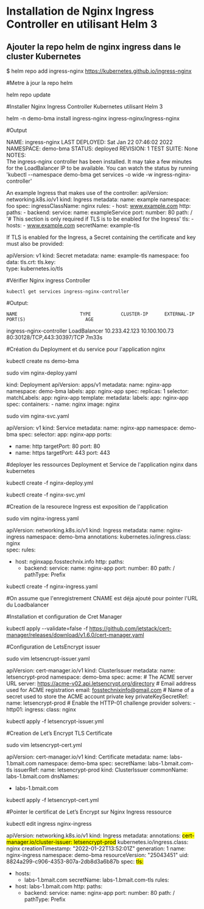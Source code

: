 # Installation de Nginx Ingress Controller en utilisant Helm 3


## Ajouter la repo helm de nginx ingress dans le cluster Kubernetes 

$ helm repo add ingress-nginx https://kubernetes.github.io/ingress-nginx

#Metre à jour la repo helm

helm repo update

#Installer Nginx Ingress Controller Kubernetes utilisant Helm 3

helm -n demo-bma install ingress-nginx ingress-nginx/ingress-nginx

#Output

NAME: ingress-nginx
LAST DEPLOYED: Sat Jan 22 07:46:02 2022
NAMESPACE: demo-bma
STATUS: deployed
REVISION: 1
TEST SUITE: None
NOTES:	
The ingress-nginx controller has been installed.
It may take a few minutes for the LoadBalancer IP to be available.
You can watch the status by running 'kubectl --namespace demo-bma get services -o wide -w ingress-nginx-controller'

An example Ingress that makes use of the controller:
  apiVersion: networking.k8s.io/v1
  kind: Ingress
  metadata:
    name: example
    namespace: foo
  spec:
    ingressClassName: nginx
    rules:
      - host: www.example.com
        http:
          paths:
            - backend:
                service:
                  name: exampleService
                  port:
                    number: 80
              path: /
    '# This section is only required if TLS is to be enabled for the Ingress'
    tls:
      - hosts:
        - www.example.com
        secretName: example-tls

If TLS is enabled for the Ingress, a Secret containing the certificate and key must also be provided:

  apiVersion: v1
  kind: Secret
  metadata:
    name: example-tls
    namespace: foo
  data:
    tls.crt: <base64 encoded cert>
    tls.key: <base64 encoded key>	
  type: kubernetes.io/tls

#Vérifier Nginx ingress Controller

	kubectl get services ingress-nginx-controller

#Output:

	NAME                       TYPE           CLUSTER-IP      EXTERNAL-IP     PORT(S)                      AGE
ingress-nginx-controller   LoadBalancer   10.233.42.123   10.100.100.73   80:30128/TCP,443:30397/TCP   7m33s

#Création du Deployment et du service pour l'application nginx

kubectl create ns demo-bma

sudo vim nginx-deploy.yaml

kind: Deployment
apiVersion: apps/v1
metadata:
  name: nginx-app
  namespace: demo-bma
  labels:
    app: nginx-app
spec:
  replicas: 1
  selector:
    matchLabels:
      app: nginx-app
  template:
    metadata:
      labels:
        app: nginx-app
    spec:
      containers:
      - name: nginx
        image: nginx

sudo vim nginx-svc.yaml

apiVersion: v1
kind: Service
metadata:
  name: nginx-app
  namespace: demo-bma
spec:
  selector:
    app: nginx-app
  ports:
  - name: http
    targetPort: 80
    port: 80
  - name: https
    targetPort: 443
    port: 443

#deployer les ressources Deployment et Service de l'application nginx dans kubernetes

kubectl create -f nginx-deploy.yml

kubectl create -f nginx-svc.yml

#Creation de la resourece Ingress est exposition de l'application

sudo vim nginx-ingress.yaml

apiVersion: networking.k8s.io/v1
kind: Ingress
metadata:
  name: nginx-ingress
  namespace: demo-bma
  annotations:
    kubernetes.io/ingress.class: nginx   
spec:
  rules:
  - host: nginxapp.fosstechnix.info
    http:
      paths:
      - backend:
          service:
            name: nginx-app
            port:
              number: 80
        path: /
        pathType: Prefix

kubectl create -f nginx-ingress.yaml

#On assume que l'enregistrement CNAME est déja ajouté pour pointer l'URL du Loadbalancer

#Installation et configuration de Cret Manager

kubectl apply --validate=false -f https://github.com/jetstack/cert-manager/releases/download/v1.6.0/cert-manager.yaml

#Configuration de LetsEncrypt issuer 

sudo vim letsencrupt-issuer.yaml

apiVersion: cert-manager.io/v1
kind: ClusterIssuer
metadata:
  name: letsencrypt-prod
  namespace: demo-bma
spec:
  acme:
    # The ACME server URL
    server: https://acme-v02.api.letsencrypt.org/directory
    # Email address used for ACME registration
    email: fosstechnixinfo@gmail.com
    # Name of a secret used to store the ACME account private key
    privateKeySecretRef:
      name: letsencrypt-prod
    # Enable the HTTP-01 challenge provider
    solvers:
    - http01:
        ingress:
          class: nginx

kubectl apply -f letsencrypt-issuer.yml

#Creation de Let’s Encrypt TLS Certificate

sudo vim letsencrypt-cert.yml

apiVersion: cert-manager.io/v1
kind: Certificate
metadata:
  name: labs-1.bmait.com
  namespace: demo-bma
spec:
  secretName: labs-1.bmait.com-tls
  issuerRef:
    name: letsencrypt-prod
    kind: ClusterIssuer
  commonName: labs-1.bmait.com
  dnsNames:
  - labs-1.bmait.com

kubectl apply -f letsencrypt-cert.yml

#Pointer le certificat de Let’s Encrypt sur Nginx Ingress ressource

kubectl edit ingress nginx-ingress

apiVersion: networking.k8s.io/v1
kind: Ingress
metadata:
  annotations:
    <mark>cert-manager.io/cluster-issuer: letsencrypt-prod</mark>
    kubernetes.io/ingress.class: nginx
  creationTimestamp: "2022-01-22T13:52:01Z"
  generation: 1
  name: nginx-ingress
  namespace: demo-bma
  resourceVersion: "25043451"
  uid: 8824a299-c906-4353-807a-2db8d3a6b87b
spec:
  <mark>tls:
  - hosts:
    - labs-1.bmait.com
    secretName: labs-1.bmait.com-tls</mark>
  rules:
  - host: labs-1.bmait.com
    http:
      paths:
      - backend:
          service:
            name: nginx-app
            port:
              number: 80
        path: /
        pathType: Prefix




